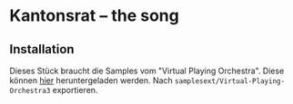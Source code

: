 # Kantonsrat – the song

## Installation
Dieses Stück braucht die Samples vom "Virtual Playing Orchestra". Diese können [hier](http://virtualplaying.com/virtual-playing-orchestra/) heruntergeladen werden. Nach `samplesext/Virtual-Playing-Orchestra3` exportieren.
